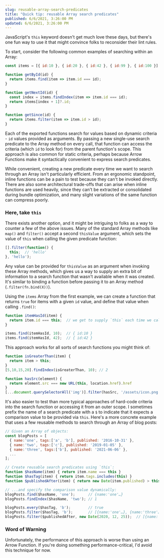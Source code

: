 ```yaml
---
slug: reusable-array-search-predicates
title: "Quick tip: reusable Array search predicates"
published: 6/6/2021, 3:26:00 PM
updated: 6/6/2021, 3:26:00 PM
---
```


JavaScript's `this` keyword doesn't get much love these days, but there's one fun way to use it that might convince folks to reconsider their lint rules.

To start, consider the following common examples of searching within an Array:

```js
const items = [{ id:10 }, { id:20 }, { id:42 }, { id:99 }, { id:100 }];

function getById(id) {
  return items.find(item => item.id === id);
}

function getNextId(id) {
  const index = items.findIndex(item => item.id === id);
  return items[index + 1]?.id;
}

function getSince(id) {
  return items.filter(item => item.id > id);
}
```

Each of the exported functions search for values based on dynamic criteria - `id` values provided as arguments.
By passing a new single-use search predicate to the Array method on every call, that function can access the criteria (which `id` to look for) from the parent function's scope.
This approach is also common for static criteria, perhaps because Arrow Functions make it syntactically convenient to express search predicates.

While convenient, creating a new predicate every time we want to search through an Array isn't particularly efficient.
From an ergonomic standpoint, inline functions can be a pain to test because they can't be invoked directly.
There are also some architectural trade-offs that can arise when inline functions are used heavily, since they can't be extracted or consolidated during bundle optimization, and many slight variations of the same function can compress poorly.

### Here, take `this`

There exists another option, and it might be intriguing to folks as a way to counter a few of the above issues.
Many of the standard Array methods like `map()` and `filter()` accept a second `thisValue` argument, which sets the value of `this` when calling the given predicate function:

```js
[].filter(function() {
  this;  // 'hello'
}, 'hello');
```

Any value can be provided for `thisValue` as an argument when invoking these Array methods, which gives us a way to supply an extra bit of information to a search function that wasn't available when it was created.
It's similar to binding a function before passing it to an Array method (`.filter(fn.bind(X))`).

Using the `items` Array from the first example, we can create a function that returns `true` for items with a given `id` value, and define that value when calling `.find()`:

```js
function itemHasId(item) {
  return item.id === this;  // we get to supply `this` each time we call find()
}

items.find(itemHasId, 10);  // { id:10 }
items.find(itemHasId, 42);  // { id:42 }
```

This approach works for all sorts of search functions you might think of:

```js
function isGreaterThan(item) {
  return item > this;
}
[5,10,15,20].findIndex(isGreaterThan, 10); // 2

function hasSrc(element) {
  return element.src === new URL(this, location.href).href
}
[...document.querySelectorAll('img')].filter(hasSrc, '/assets/icon.png');
```

It's also easier to test than more typical approaches of hard-code criteria into the search function or accessing it from an outer scope.
I sometimes prefix the name of a search predicate with a `$` to indicate that it expects a comparison value to be provided via `this`.
Here's a more concrete example that uses a few reusable methods to search through an Array of blog posts:

```js
// Given an Array of objects:
const blogPosts = [
  { name:'one', tags:['a', 'b'], published: '2016-10-31' },
  { name:'two', tags:['c'], published: '2019-01-05' },
  { name:'three', tags:['b'], published: '2021-06-06' },
  ...
];

// Create reusable search predicates using `this`:
function $hasName(item) { return item.name === this }
function $hasTag(item) { return item.tags.includes(this) }
function $publishedAfter(item) { return new Date(item.published) > this }

// ...and specify the comparison value dynamically:
blogPosts.find($hasName, 'one');      // {name:'one'…}
blogPosts.findIndex($hasName, 'two'); // 1

blogPosts.every($hasTag, 'b');        // true
blogPosts.filter($hasTag, 'b');       // [{name:'one'…}, {name:'three'…}]
blogPosts.filter($publishedAfter, new Date(2020, 12, 25));  // [{name:'three'…}]
```

### Word of Warning

Unfortunately, the performance of this approach is worse than using an Arrow Function.
If you're doing something performance-critical, I'd avoid this technique for now.
